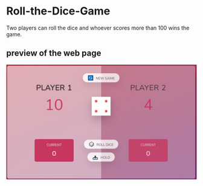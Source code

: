 # Roll-the-Dice-Game
Two players can roll the dice and whoever scores more than 100 wins the game.

## preview of the web page
![Screenshot](Capture.PNG)
